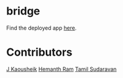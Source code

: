 # bridge
Find the deployed app [here](https://bridge007.netlify.app/).

# Contributors
[J Kaousheik](https://github.com/kaousheik)
[Hemanth Ram](https://github.com/hemanthram)
[Tamil Sudaravan](https://github.com/SudaravanM)
